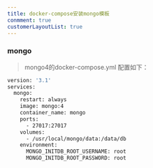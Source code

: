 ```yaml
---
title: docker-compose安装mongo模板
conmment: true
customerLayoutList: true
---
```


### mongo

> mongo4的docker-compose.yml 配置如下：

```sh
version: '3.1'
services:
  mongo:
    restart: always
    image: mongo:4
    container_name: mongo
    ports:
      - 27017:27017
    volumes:
      - /usr/local/mongo/data:/data/db
    environment:
      MONGO_INITDB_ROOT_USERNAME: root
      MONGO_INITDB_ROOT_PASSWORD: root
```



